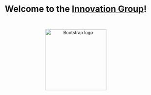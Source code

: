 <h1 align="center">Welcome to the <a href="https://ig.piet.co.in/">Innovation Group</a>!</h1><br>

<p align="center">
  <a href="https://ig.piet.co.in/">
    <img src="https://avatars.githubusercontent.com/u/125198651" alt="Bootstrap logo" width="200" height="200">
  </a>
</p>
